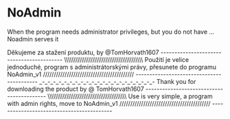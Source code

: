 # NoAdmin
When the program needs administrator privileges, but you do not have ... Noadmin serves it

<Czech>
Děkujeme za stažení produktu, by @TomHorvath1607
------------------------------------------
\\\\\\\\\\\\\\\\\\\\\\\\\\\\\\\\\\\\\\\\\\
Použití je velice jednoduché,
program s administrátorskými právy,
přesunete do programu NoAdmin_v1
//////////////////////////////////////////
------------------------------------------
</Czech>
_-_-_-_-_-_-_-_-_-_-_-_-_-_-_-_-_-_-_-_-_-
<English>
Thank you for downloading the product by @ TomHorvath1607
------------------------------------------
\\\\\\\\\\\\\\\\\\\\\\\\\\\\\\\\\\\\\\\\\\
Use is very simple,
a program with admin rights,
move to NoAdmin_v1
//////////////////////////////////////////
------------------------------------------
</English
